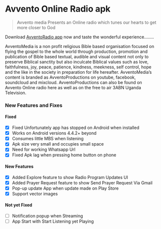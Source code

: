 # Avvento Online Radio apk
>Avvento media Presents an Online radio which tunes our
hearts to get more closer to God

Download [AvventoRadio app](https://play.google.com/store/apps/details?id=org.avvento.apps.onlineradio) now and taste the wonderful experience........

AvventoMedia is a non profit religious Bible based organisation focused on flying the gospel to the whole world through production, promotion and publication of Bible based textual, audible and visual content not only to preserve Biblical sanctity but also inculcate Biblical values such as love, faithfulness, joy, peace, patience, kindness, meekness, self control, hope and the like in the society in preparation for life hereafter. 
AvventoMedia’s content is branded as AvventoProductions on youtube, facebook, soundcloud and mixcloud. 
AvventoProductions can also be found on Avvento Online radio here as well as on the free to air 3ABN Uganda Television.
### New Features and Fixes
#### Fixed
- [x] Fixed Unfortunately app has stopped on Android when installed
- [x] Works on Android versions 4.4.2+ beyond
- [x] Consumes little MBS when listening
- [x] Apk size very small and occupies small space
- [x] Need for working Whatsapp Url
- [x] Fixed Apk lag when pressing home button on phone

#### New Features
- [x] Added Explore feature to show Radio Program Updates UI
- [x] Added Prayer Request feature to show Send Prayer Request Via Gmail
- [x] Pop-up update App when update made on Play Store
- [x] Support vector images

#### Not yet Fixed
- [ ] Notification popup when Streaming
- [ ] App Start with Start Listening yet Playing